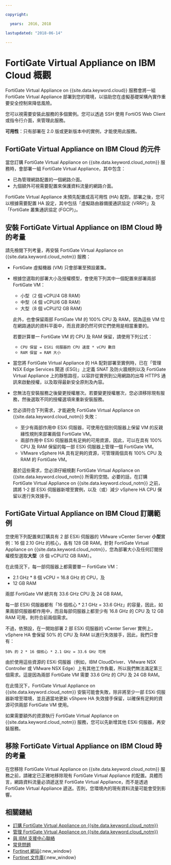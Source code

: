 ```yaml
---

copyright:

  years:  2016, 2018

lastupdated: "2018-06-14"

---
```


# FortiGate Virtual Appliance on IBM Cloud 概觀

FortiGate Virtual Appliance on {{site.data.keyword.cloud}} 服務會將一組 FortiGate Virtual Appliance 部署到您的環境，以協助您在虛擬基礎架構內實作重要安全控制來降低風險。

您可以視需要安裝此服務的多個實例。您可以透過 SSH 使用 FortiOS Web Client 或指令行介面，來管理此服務。

**可用性**：只有部署在 2.0 版或更新版本中的實例，才能使用此服務。

## FortiGate Virtual Appliance on IBM Cloud 的元件

當您訂購 FortiGate Virtual Appliance on {{site.data.keyword.cloud_notm}} 服務時，會部署一組 FortiGate Virtual Appliance，其中包含：
* 已為管理網路配置的一個網路介面。
* 九個額外可視需要配置來保護資料流量的網路介面。

FortiGate Virtual Appliance 未預先配置成高可用性 (HA) 配對。部署之後，您可以根據需要配置 HA 設定，其中包括「虛擬路由器備援通訊協定 (VRRP)」及「FortiGate 叢集通訊協定 (FGCP)」。

## 安裝 FortiGate Virtual Appliance on IBM Cloud 時的考量

請先檢閱下列考量，再安裝 FortiGate Virtual Appliance on {{site.data.keyword.cloud_notm}} 服務：
* FortiGate 虛擬機器 (VM) 只會部署至預設叢集。
* 根據您選取的部署大小及授權模型，會使用下列其中一個配置來部署兩部 FortiGate VM：
    * 小型（2 個 vCPU/4 GB RAM）
    * 中型（4 個 vCPU/6 GB RAM）
    * 大型（8 個 vCPU/12 GB RAM）

  此外，也會保留兩部 FortiGate VM 的 100% CPU 及 RAM，因為這些 VM 位在網路通訊的資料平面中，而且資源仍然可供它們使用是相當重要的。

  若要計算單一 FortiGate VM 的 CPU 及 RAM 保留，請使用下列公式：
   * `CPU 保留 = ESXi 伺服器的 CPU 速度 * vCPU 數目`
   * `RAM 保留 = RAM 大小`
* 當您將 FortiGate Virtual Appliance 的 HA 配對部署至實例時，已在「管理 NSX Edge Services 閘道 (ESG)」上定義 SNAT 及防火牆規則以及 FortiGate Virtual Appliance 上的靜態路徑，以容許從實例到公用網路的出埠 HTTPS 通訊來啟動授權，以及取得最新安全原則及內容。
* 您無法在安裝服務之後變更授權層次。若要變更授權層次，您必須移除現有服務，然後選取不同的授權選項來重新安裝服務。
* 您必須符合下列需求，才能避免 FortiGate Virtual Appliance on {{site.data.keyword.cloud_notm}} 失敗：
   * 至少有兩部作用中 ESXi 伺服器，可使用在個別伺服器上保留 VM 的反親緣性規則來部署兩個 FortiGate VM。
   * 兩部作用中 ESXi 伺服器具有足夠的可用資源，因此，可以在具有 100% CPU 及 RAM 保留的每一部 ESXi 伺服器上管理一個 FortiGate VM。
   * VMware vSphere HA 具有足夠的資源，可管理兩個具有 100% CPU 及 RAM 的 FortiGate VM。

  基於這些需求，您必須仔細規劃 FortiGate Virtual Appliance on {{site.data.keyword.cloud_notm}} 所需的空間。必要的話，在訂購 FortiGate Virtual Appliance on {{site.data.keyword.cloud_notm}} 之前，請將 1-2 部 ESXi 伺服器新增至實例，以及（或）減少 vSphere HA CPU 保留以進行失效接手。

## FortiGate Virtual Appliance on IBM Cloud 訂購範例

您使用下列配置來訂購具有 2 部 ESXi 伺服器的 VMware vCenter Server **小型**實例：16 個 2.10 GHz 的核心，各有 128 GB RAM。針對 FortiGate Virtual Appliance on {{site.data.keyword.cloud_notm}}，您為部署大小及任何訂閱授權模型選取**大型**（8 個 vCPU/12 GB RAM）。

在此情況下，每一部伺服器上都需要單一 FortiGate VM：
* 2.1 GHz * 8 個 vCPU = 16.8 GHz 的 CPU，及
* 12 GB RAM

兩部 FortiGate VM 總共有 33.6 GHz CPU 及 24 GB RAM。

每一部 ESXi 伺服器都有「16 個核心 * 2.1 GHz = 33.6 GHz」的容量，因此，如果兩部伺服器都作用中，而且每部伺服器上都至少有 16.8 GHz 的 CPU 及 12 GB RAM 可用，則符合前兩個需求。

不過，依預設，在一開始部署 2 部 ESXi 伺服器的 vCenter Server 實例上，vSphere HA 會保留 50% 的 CPU 及 RAM 以進行失效接手，因此，我們只會有：

`50% 的 2 * 16 個核心 * 2.1 GHz = 33.6 GHz 可用`

由於使用這些資源的 ESXi 伺服器（例如，IBM CloudDriver、VMware NSX Controller 或 VMware NSX Edge）上有其他工作負載，所以我們無法滿足第三個需求。這是因為兩部 FortiGate VM 需要 33.6 GHz 的 CPU 及 24 GB RAM。

在此情況下，FortiGate Virtual Appliance on {{site.data.keyword.cloud_notm}} 安裝可能會失敗，除非將至少一部 ESXi 伺服器新增至環境，並且適當地更新 vShpere HA 失效接手保留，以確保有足夠的資源可供兩部 FortiGate VM 使用。

如果需要額外的資源執行 FortiGate Virtual Appliance on {{site.data.keyword.cloud_notm}} 服務，您可以先新增其他 ESXi 伺服器，再安裝服務。

## 移除 FortiGate Virtual Appliance on IBM Cloud 時的考量

在您移除 FortiGate Virtual Appliance on {{site.data.keyword.cloud_notm}} 服務之前，請確定已正確地移除現有 FortiGate Virtual Appliance 的配置。具體而言，網路資料流量必須遞送至 FortiGate Virtual Appliance，而不是透過 FortiGate Virtual Appliance 遞送。否則，您環境內的現有資料流量可能會受到影響。

## 相關鏈結

* [訂購 FortiGate Virtual Appliance on {{site.data.keyword.cloud_notm}}](fortinetvm_ordering.html)
* [管理 FortiGate Virtual Appliance on {{site.data.keyword.cloud_notm}}](managingfortinetvm.html)
* [與 IBM 支援中心聯絡](../vmonic/trbl_support.html)
* [常見問題](../vmonic/faq.html)
* [Fortinet 網站](https://www.fortinet.com/){:new_window}
* [Fortinet 文件庫](http://docs.fortinet.com/fortigate/admin-guides){:new_window}
